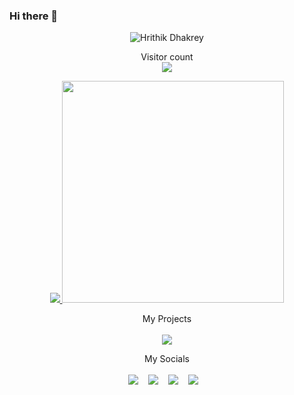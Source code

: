 ### Hi there 👋





<p align='center'>
<img src="https://readme-typing-svg.herokuapp.com?lines=Hi+there+%F0%9F%91%8B+I'm+Hrithik+Dhakrey+%F0%9F%91%A8%E2%80%8D%F0%9F%92%BB;I'm+Python+Developer" alt='Hrithik Dhakrey'/>
</p>

<p align="center">  
  Visitor count<br>
  <img src="https://profile-counter.glitch.me/iamdhakrey/count.svg/" />
</p>

<p align='center'>
  <a href="*"><img src="https://github-readme-stats.vercel.app/api/top-langs/?username=iamdhakrey&exclude_repo=Python,kernel_xioami_zizuhu_ysl,kernel_xiaomi_cannon,pycord&layout=compact&theme=dark">
  <a href="#"><img src="https://github-readme-stats.vercel.app/api?username=iamdhakrey&show_icons=true&count_private=true&theme=dark" width="355"></a>
</p>


<p align='center'>
  My Projects<br/><br>

  <a href="#"> 
  <img src="https://github-readme-stats.vercel.app/api/pin/?username=iamdhakrey&repo=sakura_web&theme=chartreuse-dark">
  </a>
</p>

<p align='center'>
  My Socials<br/><br/>
<a href="https://www.linkedin.com/in/iamdhakrey"><img src="https://img.shields.io/badge/linkedin-%230077B5.svg?&style=for-the-badge&logo=linkedin&logoColor=white"></a>&nbsp;&nbsp;&nbsp;
<a href="https://t.me/iamdhakrey"><img src="https://img.shields.io/badge/Telegram-2CA5E0?style=for-the-badge&logo=telegram&logoColor=white"></a>&nbsp;&nbsp;&nbsp;
<a href="https://www.instagram.com/iamdhakrey"><img src="https://img.shields.io/badge/instagram-%23E4405F.svg?&style=for-the-badge&logo=instagram&logoColor=white"></a>&nbsp;&nbsp;&nbsp;
<a href="https://www.github.com/iamdhakrey"><img src="https://img.shields.io/badge/GitHub-100000?style=for-the-badge&logo=github&logoColor=white"></a>&nbsp;&nbsp;&nbsp;
</p>
